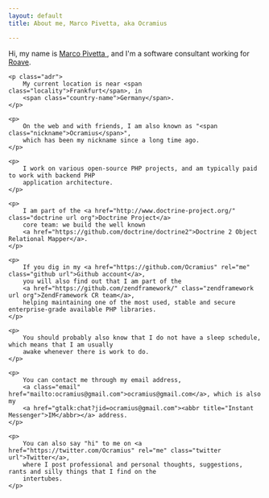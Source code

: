 ```yaml
---
layout: default
title: About me, Marco Pivetta, aka Ocramius

---
```


<article class="vcard">
    <p>
        Hi, my name is <a class="fn url" href="http://ocramius.gihub.io/">
            <span class="given-name">Marco</span> <span class="family-name">Pivetta</span>
        </a>,
        and I'm a software consultant working for <a class="roave url org" href="http://roave.com/">Roave</a>.
    </p>

    <p class="adr">
        My current location is near <span class="locality">Frankfurt</span>, in
        <span class="country-name">Germany</span>.
    </p>

    <p>
        On the web and with friends, I am also known as "<span class="nickname">Ocramius</span>",
        which has been my nickname since a long time ago.
    </p>

    <p>
        I work on various open-source PHP projects, and am typically paid to work with backend PHP
        application architecture.
    </p>

    <p>
        I am part of the <a href="http://www.doctrine-project.org/" class="doctrine url org">Doctrine Project</a>
        core team: we build the well known
        <a href="https://github.com/doctrine/doctrine2">Doctrine 2 Object Relational Mapper</a>.
    </p>

    <p>
        If you dig in my <a href="https://github.com/Ocramius" rel="me" class="github url">Github account</a>,
        you will also find out that I am part of the
        <a href="https://github.com/zendframework/" class="zendframework url org">ZendFramework CR team</a>,
        helping maintaining one of the most used, stable and secure enterprise-grade available PHP libraries.
    </p>

    <p>
        You should probably also know that I do not have a sleep schedule, which means that I am usually
        awake whenever there is work to do.
    </p>

    <p>
        You can contact me through my email address,
        <a class="email" href="mailto:ocramius@gmail.com">ocramius@gmail.com</a>, which is also my
        <a href="gtalk:chat?jid=ocramius@gmail.com"><abbr title="Instant Messenger">IM</abbr></a> address.
    </p>

    <p>
        You can also say "hi" to me on <a href="https://twitter.com/Ocramius" rel="me" class="twitter url">Twitter</a>,
        where I post professional and personal thoughts, suggestions, rants and silly things that I find on the
        intertubes.
    </p>
</article>